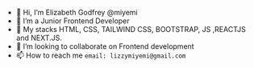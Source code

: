 - 👋 Hi, I’m Elizabeth Godfrey @miyemi
- 👀 I’m a Junior Frontend Developer
- 🌱 My stacks HTML, CSS, TAILWIND CSS, BOOTSTRAP, JS ,REACTJS and NEXT.JS.
- 💞️ I’m looking to collaborate on Frontend development
- 📫 How to reach me `email: lizzymiyemi@gmail.com`

<!---
miyemicodes/miyemicodes is a ✨ special ✨ repository because its `README.md` (this file) appears on your GitHub profile.
You can click the Preview link to take a look at your changes.
--->
